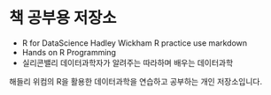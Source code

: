 # 책 공부용 저장소

* R for DataScience
   Hadley Wickham R practice
   use markdown
* Hands on R Programming
* 실리콘밸리 데이터과학자가 알려주는 따라하며 배우는 데이터과학


해들리 위컴의 R을 활용한 데이터과학을 연습하고 공부하는 개인 저장소입니다.

